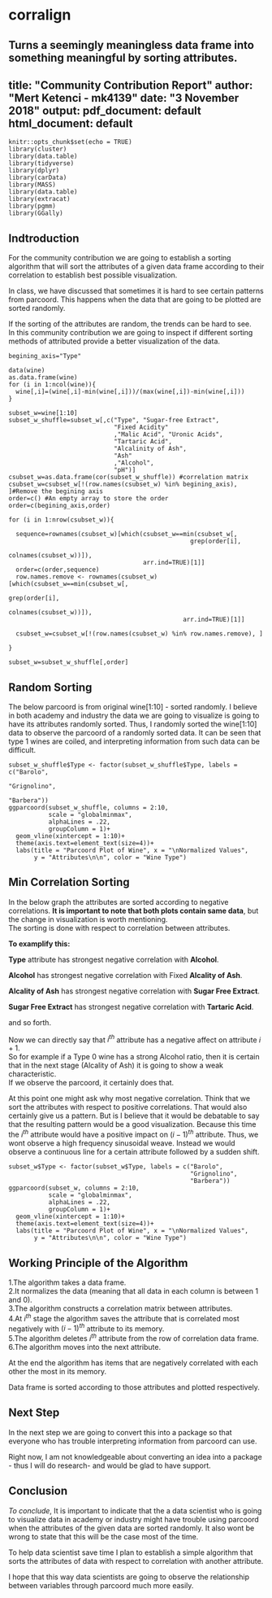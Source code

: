 # corralign
Turns a seemingly meaningless data frame into something meaningful by sorting attributes.
---
title: "Community Contribution Report"
author: "Mert Ketenci - mk4139"
date: "3 November 2018"
output:
  pdf_document: default
  html_document: default
---

```{r setup, include=FALSE}
knitr::opts_chunk$set(echo = TRUE)
library(cluster)
library(data.table)
library(tidyverse)
library(dplyr)
library(carData)
library(MASS)
library(data.table)
library(extracat)
library(pgmm)
library(GGally)
```

## Indtroduction

For the community contribution we are going to establish a sorting algorithm that will sort the attributes of a given data frame according to their correlation to establish best possible visualization. 

In class, we have discussed that sometimes it is hard to see certain patterns from parcoord. This happens when the data that are going to be plotted are sorted randomly.  

If the sorting of the attributes are random, the trends can be hard to see.  
In this community contribution we are going to inspect if different sorting methods of attributed provide a better visualization of the data.  

```{r echo = T, results = 'hide'}
begining_axis="Type"

data(wine)
as.data.frame(wine)
for (i in 1:ncol(wine)){
  wine[,i]=(wine[,i]-min(wine[,i]))/(max(wine[,i])-min(wine[,i]))
}

subset_w=wine[1:10]
subset_w_shuffle=subset_w[,c("Type", "Sugar-free Extract", 
                             "Fixed Acidity"
                             ,"Malic Acid", "Uronic Acids",
                             "Tartaric Acid",
                             "Alcalinity of Ash",
                             "Ash"
                             ,"Alcohol", 
                             "pH")]
csubset_w=as.data.frame(cor(subset_w_shuffle)) #correlation matrix
csubset_w=csubset_w[!(row.names(csubset_w) %in% begining_axis), ]#Remove the begining axis
order=c() #An empty array to store the order
order=c(begining_axis,order)

for (i in 1:nrow(csubset_w)){

  sequence=rownames(csubset_w)[which(csubset_w==min(csubset_w[,
                                                  grep(order[i],
                                                       colnames(csubset_w))]),
                                     arr.ind=TRUE)[1]]
  order=c(order,sequence)
  row.names.remove <- rownames(csubset_w)[which(csubset_w==min(csubset_w[,
                                                             grep(order[i],
                                                                  colnames(csubset_w))]), 
                                                arr.ind=TRUE)[1]]
  
  csubset_w=csubset_w[!(row.names(csubset_w) %in% row.names.remove), ]
  
}

subset_w=subset_w_shuffle[,order]
```


## Random Sorting

The below parcoord is from original wine[1:10] - sorted randomly. I believe in both academy and industry the data we are going to visualize is going to have its attributes randomly sorted. Thus, I randomly sorted the wine[1:10] data to observe the parcoord of a randomly sorted data.
It can be seen that type 1 wines are coiled, and interpreting information from such data can be difficult.

```{r}
subset_w_shuffle$Type <- factor(subset_w_shuffle$Type, labels = c("Barolo",
                                                                  "Grignolino", 
                                                                  "Barbera"))
ggparcoord(subset_w_shuffle, columns = 2:10,
           scale = "globalminmax",
           alphaLines = .22,
           groupColumn = 1)+
  geom_vline(xintercept = 1:10)+
  theme(axis.text=element_text(size=4))+
  labs(title = "Parcoord Plot of Wine", x = "\nNormalized Values",
       y = "Attributes\n\n", color = "Wine Type")
```

## Min Correlation Sorting

In the below graph the attributes are sorted according to negative correlations.
**It is important to note that both plots contain same data**, but the change in visualization is worth mentioning.  
The sorting is done with respect to correlation between attributes.  
  
**To examplify this:**  

  **Type** attribute has strongest negative correlation with **Alcohol**.  
  
  **Alcohol** has strongest negative correlation with Fixed **Alcality of Ash**.  
  
  **Alcality of Ash** has strongest negative correlation with **Sugar Free Extract**.  
  
  **Sugar Free Extract** has strongest negative correlation with **Tartaric Acid**.  
  
  and so forth.  
  
  Now we can directly say that ${i^{th}}$ attribute has a negative affect on attribute ${i+1}$.  
  So for example if a Type 0 wine has a strong Alcohol ratio, then it is certain that in the next stage (Alcality of Ash) it is     going to show a weak characteristic.  
  If we observe the parcoord, it certainly does that.  
    
  At this point one might ask why most negative correlation. Think that we sort the attributes with respect to positive       correlations. That would also certainly give us a pattern. But is I believe that it would be debatable to say that the resulting pattern would be a good visualization. Because this time the ${i^{th}}$ attribute would have a positive impact on ${(i-1)^{th}}$ attribute. Thus, we wont observe a high frequency sinusoidal weave. Instead we would observe a continuous line for a certain attribute followed by a sudden shift.

```{r}
subset_w$Type <- factor(subset_w$Type, labels = c("Barolo",
                                                  "Grignolino",
                                                  "Barbera"))
ggparcoord(subset_w, columns = 2:10,
           scale = "globalminmax",
           alphaLines = .22,
           groupColumn = 1)+
  geom_vline(xintercept = 1:10)+
  theme(axis.text=element_text(size=4))+
  labs(title = "Parcoord Plot of Wine", x = "\nNormalized Values",
       y = "Attributes\n\n", color = "Wine Type")
```



## Working Principle of the Algorithm

1.The algorithm takes a data frame.  
2.It normalizes the data (meaning that all data in each column is between 1 and 0).  
3.The algorithm constructs a correlation matrix between attributes.  
4.At ${i^{th}}$ stage the algorithm saves the attribute that is correlated most negatively with ${(i-1)^{th}}$ attribute to its memory.  
5.The algorithm deletes ${i^{th}}$ attribute from the row of correlation data frame.  
6.The algorithm moves into the next attribute.  

At the end the algorithm has items that are negatively correlated with each other the most in its memory.

Data frame is sorted according to those attributes and plotted respectively.


## Next Step

In the next step we are going to convert this into a package so that everyone who has trouble interpreting information from parcoord can use.

Right now, I am not knowledgeable about converting an idea into a package - thus I will do research- and would be glad to have support.

## Conclusion

*To conclude*, It is important to indicate that the a data scientist who is going to visualize data in academy or industry might have trouble using parcoord when the attributes of the given data are sorted randomly. It also wont be wrong to state that this will be the case most of the time.  

To help data scientist save time I plan to establish a simple algorithm that sorts the attributes of data with respect to correlation with another attribute.  

I hope that this way data scientists are going to observe the relationship between variables through parcoord much more easily.
